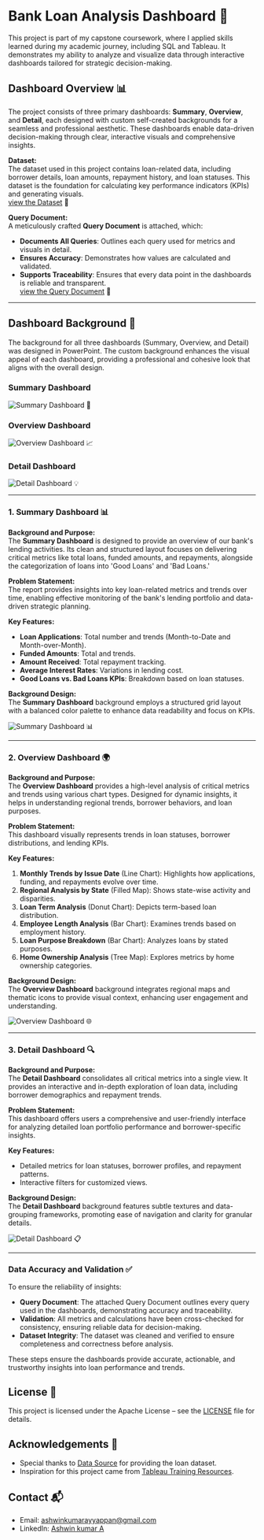 # Bank Loan Analysis Dashboard 🚀

This project is part of my capstone coursework, where I applied skills learned during my academic journey, including SQL and Tableau. It demonstrates my ability to analyze and visualize data through interactive dashboards tailored for strategic decision-making.

## Dashboard Overview 📊

The project consists of three primary dashboards: **Summary**, **Overview**, and **Detail**, each designed with custom self-created backgrounds for a seamless and professional aesthetic. These dashboards enable data-driven decision-making through clear, interactive visuals and comprehensive insights.

**Dataset:**  
The dataset used in this project contains loan-related data, including borrower details, loan amounts, repayment history, and loan statuses. This dataset is the foundation for calculating key performance indicators (KPIs) and generating visuals.  
[view the Dataset](data/bank_loan_data.csv) 📂

**Query Document:**  
A meticulously crafted **Query Document** is attached, which:  
- **Documents All Queries**: Outlines each query used for metrics and visuals in detail.  
- **Ensures Accuracy**: Demonstrates how values are calculated and validated.  
- **Supports Traceability**: Ensures that every data point in the dashboards is reliable and transparent.  
[view the Query Document](queries/loan_queries.sql) 📄

---

## Dashboard Background 🎨

The background for all three dashboards (Summary, Overview, and Detail) was designed in PowerPoint. The custom background enhances the visual appeal of each dashboard, providing a professional and cohesive look that aligns with the overall design.

### Summary Dashboard  
![Summary Dashboard](images/Tableau_Background1.jpg) 🏦

### Overview Dashboard  
![Overview Dashboard](images/Tableau_Background2.jpg) 📈

### Detail Dashboard  
![Detail Dashboard](images/Tableau_Background3.jpg) 💡

---

### 1. Summary Dashboard 📊

**Background and Purpose:**  
The **Summary Dashboard** is designed to provide an overview of our bank's lending activities. Its clean and structured layout focuses on delivering critical metrics like total loans, funded amounts, and repayments, alongside the categorization of loans into 'Good Loans' and 'Bad Loans.'

**Problem Statement:**  
The report provides insights into key loan-related metrics and trends over time, enabling effective monitoring of the bank's lending portfolio and data-driven strategic planning.

**Key Features:**  
- **Loan Applications**: Total number and trends (Month-to-Date and Month-over-Month).  
- **Funded Amounts**: Total and trends.  
- **Amount Received**: Total repayment tracking.  
- **Average Interest Rates**: Variations in lending cost.  
- **Good Loans vs. Bad Loans KPIs**: Breakdown based on loan statuses.

**Background Design:**  
The **Summary Dashboard** background employs a structured grid layout with a balanced color palette to enhance data readability and focus on KPIs.

![Summary Dashboard](images/Summary.png) 📊

---

### 2. Overview Dashboard 🌍

**Background and Purpose:**  
The **Overview Dashboard** provides a high-level analysis of critical metrics and trends using various chart types. Designed for dynamic insights, it helps in understanding regional trends, borrower behaviors, and loan purposes.

**Problem Statement:**  
This dashboard visually represents trends in loan statuses, borrower distributions, and lending KPIs.

**Key Features:**  
1. **Monthly Trends by Issue Date** (Line Chart): Highlights how applications, funding, and repayments evolve over time.  
2. **Regional Analysis by State** (Filled Map): Shows state-wise activity and disparities.  
3. **Loan Term Analysis** (Donut Chart): Depicts term-based loan distribution.  
4. **Employee Length Analysis** (Bar Chart): Examines trends based on employment history.  
5. **Loan Purpose Breakdown** (Bar Chart): Analyzes loans by stated purposes.  
6. **Home Ownership Analysis** (Tree Map): Explores metrics by home ownership categories.

**Background Design:**  
The **Overview Dashboard** background integrates regional maps and thematic icons to provide visual context, enhancing user engagement and understanding.

![Overview Dashboard](images/Overview.png) 🌐

---

### 3. Detail Dashboard 🔍

**Background and Purpose:**  
The **Detail Dashboard** consolidates all critical metrics into a single view. It provides an interactive and in-depth exploration of loan data, including borrower demographics and repayment trends.

**Problem Statement:**  
This dashboard offers users a comprehensive and user-friendly interface for analyzing detailed loan portfolio performance and borrower-specific insights.

**Key Features:**  
- Detailed metrics for loan statuses, borrower profiles, and repayment patterns.  
- Interactive filters for customized views.

**Background Design:**  
The **Detail Dashboard** background features subtle textures and data-grouping frameworks, promoting ease of navigation and clarity for granular details.

![Detail Dashboard](images/Details.png) 📋

---

### Data Accuracy and Validation ✅

To ensure the reliability of insights:  
- **Query Document**: The attached Query Document outlines every query used in the dashboards, demonstrating accuracy and traceability.  
- **Validation**: All metrics and calculations have been cross-checked for consistency, ensuring reliable data for decision-making.  
- **Dataset Integrity**: The dataset was cleaned and verified to ensure completeness and correctness before analysis.

These steps ensure the dashboards provide accurate, actionable, and trustworthy insights into loan performance and trends.  
## License 📝
This project is licensed under the  Apache License – see the [LICENSE](LICENSE) file for details.

## Acknowledgements 🌟
- Special thanks to [Data Source](kaggle.com/datasets) for providing the loan dataset.
- Inspiration for this project came from [Tableau Training Resources](https://www.tableau.com/learn/training).

## Contact 📬
- Email: ashwinkumarayyappan@gmail.com
- LinkedIn: [Ashwin kumar A](https://www.linkedin.com/in/ashwin-kumar-a-848650290/overlay/about-this-profile/)
